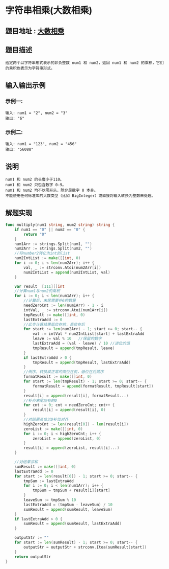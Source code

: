 # 字符串相乘(大数相乘)

## 题目地址 : [大数相乘](https://leetcode-cn.com/problems/multiply-strings/submissions)

## 题目描述

	给定两个以字符串形式表示的非负整数 num1 和 num2，返回 num1 和 num2 的乘积，它们的乘积也表示为字符串形式。

## 输入输出示例

### 示例一: 
	输入: num1 = "2", num2 = "3"
	输出: "6"

### 示例二:
	输入: num1 = "123", num2 = "456"
	输出: "56088"

## 说明
	num1 和 num2 的长度小于110。
	num1 和 num2 只包含数字 0-9。
	num1 和 num2 均不以零开头，除非是数字 0 本身。
	不能使用任何标准库的大数类型（比如 BigInteger）或直接将输入转换为整数来处理。

## 解题实现
```go
func multiply(num1 string, num2 string) string {
	if num1 == "0" || num2 == "0" {
		return "0"
	}
	num1Arr := strings.Split(num1, "")
	num2Arr := strings.Split(num2, "")
	//将number2转化为int的list
	num2IntList := make([]int, 0)
	for i := 0; i < len(num2Arr); i++ {
		val, _ := strconv.Atoi(num2Arr[i])
		num2IntList = append(num2IntList, val)
	}

	var result  [111][]int
	//计算num1与num2的乘积
	for i := 0; i < len(num1Arr); i++ {
		//计算后，末尾需要补0的数量
		needZeroCnt := len(num1Arr) - 1 - i
		intVal, _ := strconv.Atoi(num1Arr[i])
		tmpResult := make([]int, 0)
		lastExtraAdd := 0
		//此步计算结果低位在前，高位在后
		for start := len(num2Arr) - 1; start >= 0; start-- {
			val := intVal * num2IntList[start] + lastExtraAdd
			leave := val % 10	//保留的数字
			lastExtraAdd = (val - leave) / 10 //进位的值
			tmpResult = append(tmpResult, leave)
		}
		if lastExtraAdd > 0 {
			tmpResult = append(tmpResult, lastExtraAdd)
		}
		//倒序，转换成正常的高位在前，低位在后顺序
		formatResult := make([]int, 0)
		for start := len(tmpResult) - 1; start >= 0; start-- {
			formatResult = append(formatResult, tmpResult[start])
		}
		result[i] = append(result[i], formatResult...)
		//补齐末尾应有的0
		for cnt := 0; cnt < needZeroCnt; cnt++ {
			result[i] = append(result[i], 0)
		}
		//对结果高位以0补位对齐
		highZeroCnt := len(result[0]) - len(result[i])
		zeroList := make([]int, 0)
		for i := 0; i < highZeroCnt; i++ {
			zeroList = append(zeroList, 0)
		}
		result[i] = append(zeroList, result[i]...)
	}

	//对结果求和
	sumResult := make([]int, 0)
	lastExtraAdd := 0
	for start := len(result[0]) - 1; start >= 0; start-- {
		tmpSum := lastExtraAdd
		for i := 0; i < len(num1Arr); i++ {
			tmpSum = tmpSum + result[i][start]
		}
		leaveSum := tmpSum % 10
		lastExtraAdd = (tmpSum - leaveSum) / 10
		sumResult = append(sumResult, leaveSum)
	}
	if lastExtraAdd > 0 {
		sumResult = append(sumResult, lastExtraAdd)
	}

	outputStr := ""
	for start := len(sumResult) - 1; start >= 0; start-- {
		outputStr = outputStr + strconv.Itoa(sumResult[start])
	}
	return outputStr
}
```
